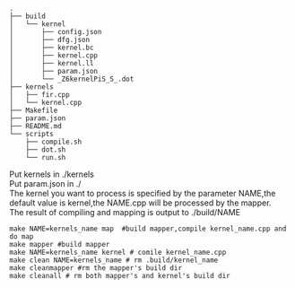 ```
.
├── build
│   └── kernel
│       ├── config.json
│       ├── dfg.json
│       ├── kernel.bc
│       ├── kernel.cpp
│       ├── kernel.ll
│       ├── param.json
│       └── _Z6kernelPiS_S_.dot
├── kernels
│   ├── fir.cpp
│   └── kernel.cpp
├── Makefile
├── param.json
├── README.md
└── scripts
    ├── compile.sh
    ├── dot.sh
    └── run.sh
```

Put kernels in ./kernels  
Put param.json in ./  
The kernel you want to process is specified by the parameter NAME,the default value is kernel,the NAME.cpp will be processed by the mapper.  
The result of compiling and mapping is output to ./build/NAME   

```
make NAME=kernels_name map	#build mapper,compile kernel_name.cpp and do map
make mapper	#build mapper
make NAME=kernels_name kernel # comile kernel_name.cpp
make clean NAME=kernels_name # rm .build/kernel_name
make cleanmapper #rm the mapper's build dir
make cleanall # rm both mapper's and kernel's build dir 
```
